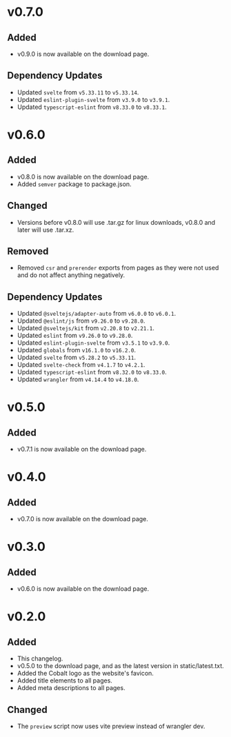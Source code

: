 # v0.7.0

## Added

- v0.9.0 is now available on the download page.

## Dependency Updates

- Updated `svelte` from `v5.33.11` to `v5.33.14`.
- Updated `eslint-plugin-svelte` from `v3.9.0` to `v3.9.1`.
- Updated `typescript-eslint` from `v8.33.0` to `v8.33.1`.

# v0.6.0

## Added

- v0.8.0 is now available on the download page.
- Added `semver` package to package.json.

## Changed

- Versions before v0.8.0 will use .tar.gz for linux downloads, v0.8.0 and later will use .tar.xz.

## Removed

- Removed `csr` and `prerender` exports from pages as they were not used and do not affect anything negatively.

## Dependency Updates

- Updated `@sveltejs/adapter-auto` from `v6.0.0` to `v6.0.1`.
- Updated `@eslint/js` from `v9.26.0` to `v9.28.0`.
- Updated `@sveltejs/kit` from `v2.20.8` to `v2.21.1`.
- Updated `eslint` from `v9.26.0` to `v9.28.0`.
- Updated `eslint-plugin-svelte` from `v3.5.1` to `v3.9.0`.
- Updated `globals` from `v16.1.0` to `v16.2.0`.
- Updated `svelte` from `v5.28.2` to `v5.33.11`.
- Updated `svelte-check` from `v4.1.7` to `v4.2.1`.
- Updated `typescript-eslint` from `v8.32.0` to `v8.33.0`.
- Updated `wrangler` from `v4.14.4` to `v4.18.0`.

# v0.5.0

## Added

- v0.7.1 is now available on the download page.

# v0.4.0

## Added

- v0.7.0 is now available on the download page.

# v0.3.0

## Added

- v0.6.0 is now available on the download page.

# v0.2.0

## Added

- This changelog.
- v0.5.0 to the download page, and as the latest version in static/latest.txt.
- Added the Cobalt logo as the website's favicon.
- Added title elements to all pages.
- Added meta descriptions to all pages.

## Changed

- The `preview` script now uses vite preview instead of wrangler dev.
